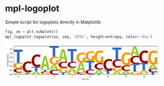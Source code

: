 # mpl-logoplot
Simple script for logoplots directly in Matplotlib

```python
fig, ax = plt.subplots()
mpl_logoplot.logoplot(ax, seq, 'ATGC', height=entropy, color='dna')
```

![Random DNA](https://raw.githubusercontent.com/micked/mpl-logoplot/master/Examples/DNA.png)
